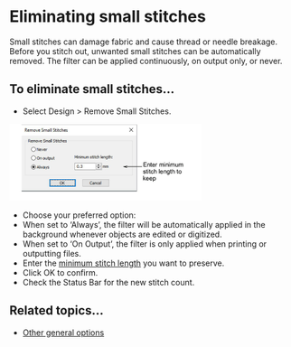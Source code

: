 # Eliminating small stitches

Small stitches can damage fabric and cause thread or needle breakage. Before you stitch out, unwanted small stitches can be automatically removed. The filter can be applied continuously, on output only, or never.

## To eliminate small stitches...

- Select Design > Remove Small Stitches.

![RemoveSmallStitches.png](assets/RemoveSmallStitches.png)

- Choose your preferred option:
- When set to ‘Always’, the filter will be automatically applied in the background whenever objects are edited or digitized.
- When set to ‘On Output’, the filter is only applied when printing or outputting files.
- Enter the [minimum stitch length](../../glossary/glossary#minimum-stitch-length) you want to preserve.
- Click OK to confirm.
- Check the Status Bar for the new stitch count.

## Related topics...

- [Other general options](../../Setup/settings/Other_general_options)
